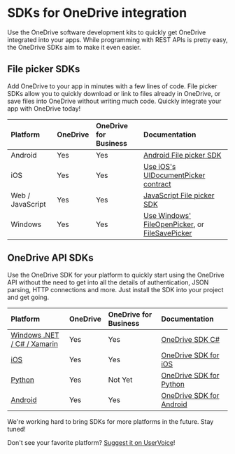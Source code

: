 # SDKs for OneDrive integration

Use the OneDrive software development kits to quickly get OneDrive integrated
into your apps. While programming with REST APIs is pretty easy, the OneDrive
SDKs aim to make it even easier.

## File picker SDKs
Add OneDrive to your app in minutes with a few lines of code. File picker SDKs
allow you to quickly download or link to files already in OneDrive, or save files
into OneDrive without writing much code. Quickly integrate your app with OneDrive
today!


| Platform         | OneDrive | OneDrive for Business | Documentation                                                                     |
|:-----------------|:---------|:----------------------|:----------------------------------------------------------------------------------|
| Android          | Yes      | Yes                   | [Android File picker SDK][android-picker]                                         |
| iOS              | Yes      | Yes                   | [Use iOS's UIDocumentPicker contract][ios-picker]                                 |
| Web / JavaScript | Yes      | Yes                   | [JavaScript File picker SDK][web-picker]                                          |
| Windows          | Yes      | Yes                   | [Use Windows' FileOpenPicker][windows-picker], or [FileSavePicker][windows-saver] |


[android-picker]: https://msdn.microsoft.com/EN-US/library/dn833235.aspx
[ios-picker]: https://developer.apple.com/library/ios/documentation/FileManagement/Conceptual/DocumentPickerProgrammingGuide/AccessingDocuments/AccessingDocuments.html
[web-picker]: sdk/js-v6/js-picker-overview.md
[windows-picker]: https://msdn.microsoft.com/library/windows/apps/br207847
[windows-saver]: https://msdn.microsoft.com/en-us/library/windows/apps/windows.storage.pickers.filesavepicker.aspx

## OneDrive API SDKs

Use the OneDrive SDK for your platform to quickly start using the OneDrive API
without the need to get into all the details of authentication, JSON parsing,
HTTP connections and more. Just install the SDK into your project and get going.

| Platform                                  | OneDrive | OneDrive for Business | Documentation                          |
|:------------------------------------------|:---------|:----------------------|:---------------------------------------|
| [Windows .NET / C# / Xamarin][csharp-sdk] | Yes      | Yes                   | [OneDrive SDK C#][csharp-sdk]          |
| [iOS][ios-sdk]                            | Yes      | Yes                   | [OneDrive SDK for iOS][ios-sdk]        |
| [Python][python-sdk]                      | Yes      | Not Yet               | [OneDrive SDK for Python][python-sdk]  |
| [Android][android-sdk]                    | Yes      | Yes                   | [OneDrive SDK for Android][android-sdk]|

[ios-sdk]: https://github.com/onedrive/onedrive-sdk-ios
[csharp-sdk]: https://github.com/onedrive/onedrive-sdk-csharp
[python-sdk]: https://github.com/onedrive/onedrive-sdk-python
[android-sdk]: https://github.com/onedrive/onedrive-sdk-android

We're working hard to bring SDKs for more platforms in the future. Stay tuned!

Don't see your favorite platform? [Suggest it on UserVoice](http://onedrive.uservoice.com/forums/262982-onedrive/category/89523-developer)!

<!-- {
  "type": "#page.annotation",
  "description": "SDKs to make integrating with OneDrive easy.",
  "keywords": "sdk,windows,ios,android,js,javascript,C#,c-sharp,java,objective-c,python",
  "section": "sdks",
  "tocPath": "OneDrive SDKs",
  "tocBookmarks": {
    "OneDrive SDKs/.NET SDK": "#onedrive-api-sdks",
    "OneDrive SDKs/iOS SDK": "#onedrive-api-sdks",
    "OneDrive SDKs/Android": "#onedrive-api-sdks",
    "OneDrive SDKs/Python": "#onedrive-api-sdks"
  }
} -->
